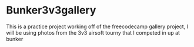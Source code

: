 # Bunker3v3gallery
This is a practice project working off of the freecodecamp gallery project, I will be using photos from the 3v3 airsoft tourny that I competed in up at bunker
